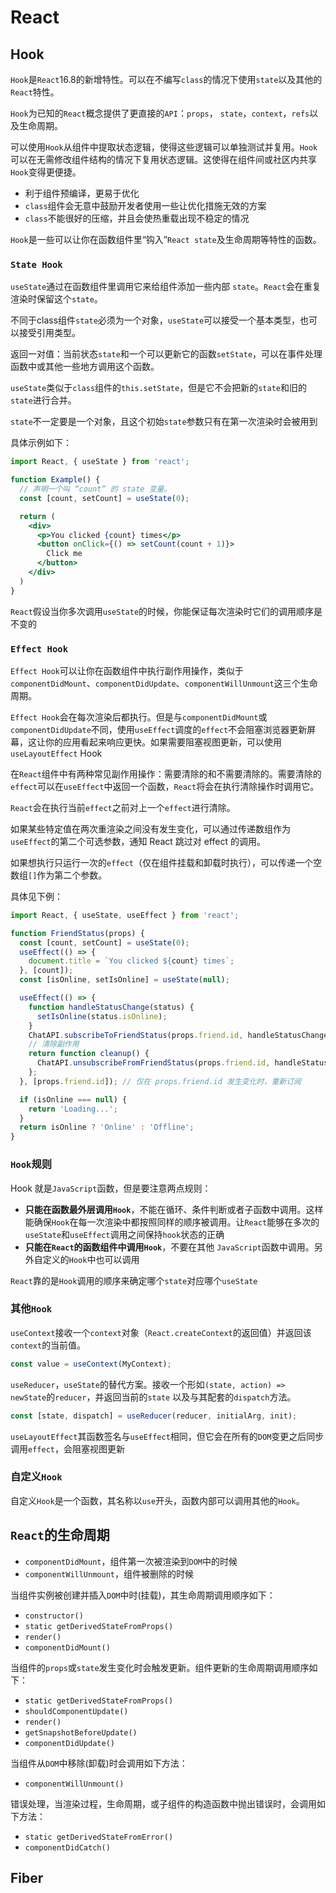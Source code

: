# React

## Hook

`Hook`是`React`16.8的新增特性。可以在不编写`class`的情况下使用`state`以及其他的`React`特性。

`Hook`为已知的`React`概念提供了更直接的`API`：`props`， `state`，`context`，`refs`以及生命周期。

可以使用`Hook`从组件中提取状态逻辑，使得这些逻辑可以单独测试并复用。`Hook`可以在无需修改组件结构的情况下复用状态逻辑。这使得在组件间或社区内共享`Hook`变得更便捷。

* 利于组件预编译，更易于优化
* `class`组件会无意中鼓励开发者使用一些让优化措施无效的方案
* `class`不能很好的压缩，并且会使热重载出现不稳定的情况

`Hook`是一些可以让你在函数组件里“钩入”`React state`及生命周期等特性的函数。

### `State Hook`

`useState`通过在函数组件里调用它来给组件添加一些内部 `state`。`React`会在重复渲染时保留这个`state`。

不同于class组件`state`必须为一个对象，`useState`可以接受一个基本类型，也可以接受引用类型。

返回一对值：当前状态`state`和一个可以更新它的函数`setState`，可以在事件处理函数中或其他一些地方调用这个函数。

`useState`类似于`class`组件的`this.setState`，但是它不会把新的`state`和旧的`state`进行合并。

`state`不一定要是一个对象，且这个初始`state`参数只有在第一次渲染时会被用到

具体示例如下：

```jsx
import React, { useState } from 'react';

function Example() {
  // 声明一个叫 “count” 的 state 变量。
  const [count, setCount] = useState(0);

  return (
    <div>
      <p>You clicked {count} times</p>
      <button onClick={() => setCount(count + 1)}>
        Click me
      </button>
    </div>
  )
}
```

`React`假设当你多次调用`useState`的时候，你能保证每次渲染时它们的调用顺序是不变的

### `Effect Hook`

`Effect Hook`可以让你在函数组件中执行副作用操作，类似于`componentDidMount`、`componentDidUpdate`、`componentWillUnmount`这三个生命周期。

`Effect Hook`会在每次渲染后都执行。但是与`componentDidMount`或`componentDidUpdate`不同，使用`useEffect`调度的`effect`不会阻塞浏览器更新屏幕，这让你的应用看起来响应更快。如果需要阻塞视图更新，可以使用`useLayoutEffect` Hook

在`React`组件中有两种常见副作用操作：需要清除的和不需要清除的。需要清除的`effect`可以在`useEffect`中返回一个函数，`React`将会在执行清除操作时调用它。

`React`会在执行当前`effect`之前对上一个`effect`进行清除。

如果某些特定值在两次重渲染之间没有发生变化，可以通过传递数组作为`useEffect`的第二个可选参数，通知 React 跳过对 effect 的调用。

如果想执行只运行一次的`effect`（仅在组件挂载和卸载时执行），可以传递一个空数组`[]`作为第二个参数。

具体见下例：

```js
import React, { useState, useEffect } from 'react';

function FriendStatus(props) {
  const [count, setCount] = useState(0);
  useEffect(() => {
    document.title = `You clicked ${count} times`;
  }, [count]);
  const [isOnline, setIsOnline] = useState(null);

  useEffect(() => {
    function handleStatusChange(status) {
      setIsOnline(status.isOnline);
    }
    ChatAPI.subscribeToFriendStatus(props.friend.id, handleStatusChange);
    // 清除副作用
    return function cleanup() {
      ChatAPI.unsubscribeFromFriendStatus(props.friend.id, handleStatusChange);
    };
  }, [props.friend.id]); // 仅在 props.friend.id 发生变化时，重新订阅

  if (isOnline === null) {
    return 'Loading...';
  }
  return isOnline ? 'Online' : 'Offline';
}
```

### `Hook`规则

Hook 就是`JavaScript`函数，但是要注意两点规则：

* **只能在函数最外层调用`Hook`**，不能在循环、条件判断或者子函数中调用。这样能确保`Hook`在每一次渲染中都按照同样的顺序被调用。让`React`能够在多次的`useState`和`useEffect`调用之间保持`hook`状态的正确
* **只能在`React`的函数组件中调用`Hook`**，不要在其他 `JavaScript`函数中调用。另外自定义的`Hook`中也可以调用

`React`靠的是`Hook`调用的顺序来确定哪个`state`对应哪个`useState`

### 其他`Hook`

`useContext`接收一个`context`对象（`React.createContext`的返回值）并返回该`context`的当前值。

```js
const value = useContext(MyContext);
```

`useReducer`，`useState`的替代方案。接收一个形如`(state, action) => newState`的`reducer`，并返回当前的`state` 以及与其配套的`dispatch`方法。

```js
const [state, dispatch] = useReducer(reducer, initialArg, init);
```

`useLayoutEffect`其函数签名与`useEffect`相同，但它会在所有的`DOM`变更之后同步调用`effect`，会阻塞视图更新

### 自定义`Hook`

自定义`Hook`是一个函数，其名称以`use`开头，函数内部可以调用其他的`Hook`。

## `React`的生命周期

* `componentDidMount`，组件第一次被渲染到`DOM`中的时候
* `componentWillUnmount`，组件被删除的时候

当组件实例被创建并插入`DOM`中时(挂载)，其生命周期调用顺序如下：

* `constructor()`
* `static getDerivedStateFromProps()`
* `render()`
* `componentDidMount()`

当组件的`props`或`state`发生变化时会触发更新。组件更新的生命周期调用顺序如下：

* `static getDerivedStateFromProps()`
* `shouldComponentUpdate()`
* `render()`
* `getSnapshotBeforeUpdate()`
* `componentDidUpdate()`

当组件从`DOM`中移除(卸载)时会调用如下方法：

* `componentWillUnmount()`

错误处理，当渲染过程，生命周期，或子组件的构造函数中抛出错误时，会调用如下方法：

* `static getDerivedStateFromError()`
* `componentDidCatch()`

## Fiber